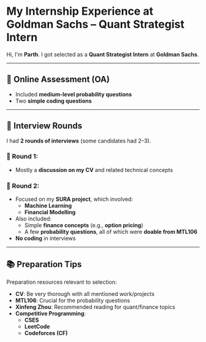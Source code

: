 # My Internship Experience at Goldman Sachs – Quant Strategist Intern

Hi, I'm **Parth**. I got selected as a **Quant Strategist Intern** at **Goldman Sachs**.

---

## 📝 Online Assessment (OA)

- Included **medium-level probability questions**
- Two **simple coding questions**

---

## 💼 Interview Rounds

I had **2 rounds of interviews** (some candidates had 2–3).

### 🔹 Round 1:
- Mostly a **discussion on my CV** and related technical concepts

### 🔹 Round 2:
- Focused on my **SURA project**, which involved:
  - **Machine Learning**
  - **Financial Modelling**
- Also included:
  - Simple **finance concepts** (e.g., **option pricing**)
  - A few **probability questions**, all of which were **doable from MTL106**
- **No coding** in interviews

---

## 📚 Preparation Tips

Preparation resources relevant to selection:

- **CV**: Be very thorough with all mentioned work/projects
- **MTL106**: Crucial for the probability questions
- **Xinfeng Zhou**: Recommended reading for quant/finance topics
- **Competitive Programming**:
  - **CSES**
  - **LeetCode**
  - **Codeforces (CF)**
